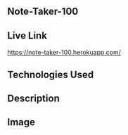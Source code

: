 ## Note-Taker-100

## Live Link
https://note-taker-100.herokuapp.com/

## Technologies Used


## Description 


## Image
